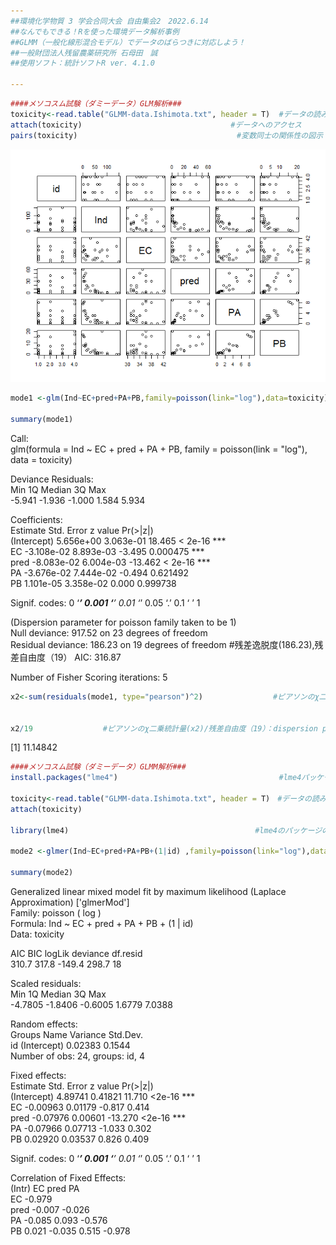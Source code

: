 ```yaml
---
##環境化学物質 3 学会合同大会 自由集会2　2022.6.14  
##なんでもできる！Rを使った環境データ解析事例  
##GLMM（一般化線形混合モデル）でデータのばらつきに対応しよう！    
##一般財団法人残留農薬研究所 石母田　誠  
##使用ソフト：統計ソフトR ver. 4.1.0  

---
```

  

``` r
####メソコスム試験（ダミーデータ）GLM解析###    
toxicity<-read.table("GLMM-data.Ishimota.txt", header = T)	#データの読み込み
attach(toxicity)　　　　　　　　　　　　　　　　　　　　#データへのアクセス
pairs(toxicity)　　　　　　　　　　　　　　　　         #変数同士の関係性の図示
``` 
![](figs/glmm-pairs.png)
``` r
mode1 <-glm(Ind~EC+pred+PA+PB,family=poisson(link="log"),data=toxicity) 

summary(mode1)

```
Call:  
glm(formula = Ind ~ EC + pred + PA + PB, family = poisson(link = "log"),   
    data = toxicity)  
  
Deviance Residuals:   
   Min      1Q  Median      3Q     Max    
-5.941  -1.936  -1.000   1.584   5.934    
    
Coefficients:  
              Estimate Std. Error z value Pr(>|z|)      
(Intercept)  5.656e+00  3.063e-01  18.465  < 2e-16 ***  
EC          -3.108e-02  8.893e-03  -3.495 0.000475 ***  
pred        -8.083e-02  6.004e-03 -13.462  < 2e-16 ***  
PA          -3.676e-02  7.444e-02  -0.494 0.621492      
PB           1.101e-05  3.358e-02   0.000 0.999738      
   
Signif. codes:  0 ‘***’ 0.001 ‘**’ 0.01 ‘*’ 0.05 ‘.’ 0.1 ‘ ’ 1  
  
(Dispersion parameter for poisson family taken to be 1)   
    Null deviance: 917.52  on 23  degrees of freedom  
Residual deviance: 186.23  on 19  degrees of freedom  #残差逸脱度(186.23),残差自由度（19）
AIC: 316.87  
  
Number of Fisher Scoring iterations: 5  
  
  
``` r
x2<-sum(residuals(mode1, type="pearson")^2)         　　　　#ピアソンのχ二乗統計量


x2/19         　　　　#ピアソンのχ二乗統計量(x2)/残差自由度（19）：dispersion parameter  
```
[1] 11.14842  

``` r
####メソコスム試験（ダミーデータ）GLMM解析###
install.packages("lme4")                                    #lme4パッケージのインストール（お持ちの場合は割愛）

toxicity<-read.table("GLMM-data.Ishimota.txt", header = T)　#データの読み込み
attach(toxicity)

library(lme4)                                   　　　　#lme4のパッケージの読み込み

mode2 <-glmer(Ind~EC+pred+PA+PB+(1|id) ,family=poisson(link="log"),data=toxicity)    　　　　 #GLMM解析， +(1|id)：切片にランダム効果を追加

summary(mode2)
``` 
Generalized linear mixed model fit by maximum likelihood (Laplace Approximation) ['glmerMod']  
 Family: poisson  ( log )  
Formula: Ind ~ EC + pred + PA + PB + (1 | id)  
   Data: toxicity  
  
   AIC      BIC   logLik deviance df.resid   
   310.7    317.8   -149.4    298.7       18   
  
Scaled residuals:   
    Min      1Q  Median      3Q     Max   
-4.7805 -1.8406 -0.6005  1.6779  7.0388   
  
Random effects:  
 Groups Name        Variance Std.Dev.  
 id     (Intercept) 0.02383  0.1544    
Number of obs: 24, groups:  id, 4  
  
Fixed effects:  
            Estimate Std. Error z value Pr(>|z|)      
(Intercept)  4.89741    0.41821  11.710   <2e-16 ***  
EC          -0.00963    0.01179  -0.817    0.414      
pred        -0.07976    0.00601 -13.270   <2e-16 ***  
PA          -0.07966    0.07713  -1.033    0.302      
PB           0.02920    0.03537   0.826    0.409      
   
Signif. codes:  0 ‘***’ 0.001 ‘**’ 0.01 ‘*’ 0.05 ‘.’ 0.1 ‘ ’ 1  
  
Correlation of Fixed Effects:  
     (Intr) EC     pred   PA      
EC   -0.979                       
pred -0.007 -0.026                
PA   -0.085  0.093 -0.576         
PB    0.021 -0.035  0.515 -0.978  
